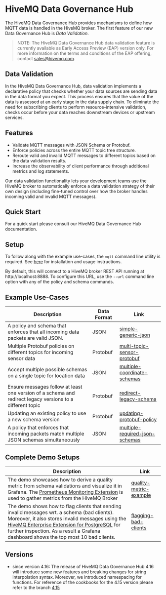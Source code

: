 # HiveMQ Data Governance Hub

The HiveMQ Data Governance Hub provides mechanisms to define how MQTT data is handled in the HiveMQ broker.
The first feature of our new Data Governance Hub is *Data Validation*.

> NOTE: The HiveMQ Data Governance Hub data validation feature is currently available as Early Access Preview (EAP)
> version only.
> For more information on the terms and conditions of the EAP offering,
> contact [sales@hivemq.com](mailto:sales@hivemq.com).

## Data Validation

In the HiveMQ Data Governance Hub, data validation implements a declarative
policy that checks whether your data sources are sending data in the data format
you expect. This process ensures that the value of the data is assessed at an
early stage in the data supply chain. To eliminate the need for subscribing
clients to perform resource-intensive validation, checks occur before your data
reaches downstream devices or upstream services.

## Features

* Validate MQTT messages with JSON Schema or Protobuf.
* Enforce policies across the entire MQTT topic tree structure.
* Reroute valid and invalid MQTT messages to different topics based on the data validation results.
* Increase the observability of client performance through additional metrics and log statements.

Our data validation functionality lets your development teams use the HiveMQ broker to automatically enforce a data
validation strategy of their own design (including fine-tuned control over how the broker handles incoming valid and
invalid MQTT messages).

## Quick Start

For a quick start please consult our HiveMQ Data Governance Hub documentation.

## Setup

To follow along with the example use-cases, the `mqtt` command line utility is required.
See [here](https://hivemq.github.io/mqtt-cli/docs/installation/) for installation and usage instructions.

By default, this will connect to a HiveMQ broker REST API running at http://localhost:8888. To configure this URL, use
the `--url` command line option with any of the policy and schema commands.

## Example Use-Cases

| Description                                                                       	                       | Data Format 	         | Link 	                                                                             |
|-----------------------------------------------------------------------------------------------------------|-----------------------|------------------------------------------------------------------------------------|
| A policy and schema that enforces that all incoming data packets are valid JSON.                          | JSON        	         | [simple-generic-json](/data-validation/simple-generic-json-schema)     	           |
| Multiple Protobuf policies on different topics for incoming sensor data                                   | Protobuf            	 | [multi-topic-sensor-protobuf](/data-validation/multi-topic-sensor-protobuf)	       |
| Accept multiple possible schemas on a single topic for location data                                      | JSON            	     | [multiple-coordinate-schemas](/data-validation/multiple-coordinate-schemas)	       |
| Ensure messages follow at least one version of a schema and redirect legacy versions to a different topic | Protobuf            	 | [redirect-legacy-schema](/data-validation/redirect-legacy-schema)	                 |
| Updating an existing policy to use a new schema version                                                   | Protobuf              | [updating-protobuf-policy](/data-validation/updating-protobuf-policy)	             |
| A policy that enforces that incoming packets match multiple JSON schemas simultaneously                   | JSON                  | [multiple-required-json-schemas](/data-validation/multiple-required-json-schemas)	 |

## Complete Demo Setups

| Description                                                                       	                                                                                                                                                                                                                                                               | Link 	                                                           |
|---------------------------------------------------------------------------------------------------------------------------------------------------------------------------------------------------------------------------------------------------------------------------------------------------------------------------------------------------|------------------------------------------------------------------|
| The demo showcases how to derive a quality metric from schema validations and visualize it in Grafana. The [Prometheus Monitoring Extension](https://www.hivemq.com/extension/prometheus-extension/) is used to gather metrics from the HiveMQ Broker                                                                                             | [quality-metric-example](/examples/quality-metric-example)     	 |
| The demo shows how to flag clients that sending invalid messages wrt. a schema (bad clients). Moreover, it also stores invalid messages using the [HiveMQ Enterprise Extension for PostgreSQL](https://www.hivemq.com/extension/postgresql-extension/) for further inspection. As a result a Grafana dashboard shows the top most 10 bad clients. | [flagging-bad-clients](/examples/flagging-bad-clients)     	     |

## Versions

* since version 4.16: The release of HiveMQ Data Governance Hub 4.16 will introduce some new features and breaking
  changes for string interpolation syntax. Moreover, we introduced namespacing for functions. For reference of the
  cookbooks for the 4.15 version please refer to the
  branch [4.15](https://github.com/hivemq/hivemq-policy-cookbooks/tree/4.15)